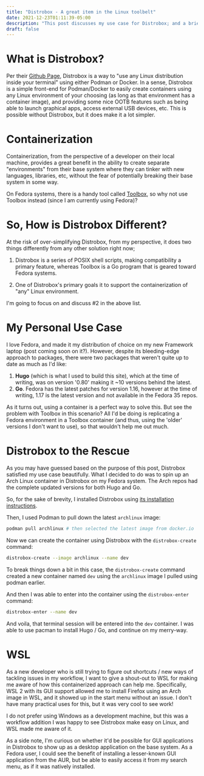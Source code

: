 ```yaml
---
title: "Distrobox - A great item in the Linux toolbelt"
date: 2021-12-23T01:11:39-05:00
description: "This post discusses my use case for Distrobox; and a brief comparison with Toolbox."
draft: false
---
```


# What is Distrobox?

Per their [Github Page](https://github.com/89luca89/distrobox), Distrobox is a way to "use any Linux distribution inside your terminal" using either Podman or Docker. In a sense, Distrobox is a simple front-end for Podman/Docker to easily create containers using any Linux environment of your choosing (as long as that environment has a container image), and providing some nice OOTB features such as being able to launch graphical apps, access external USB devices, etc. This is possible without Distrobox, but it does make it a lot simpler.

# Containerization

Containerization, from the perspective of a developer on their local machine, provides a great benefit in the ability
to create separate "environments" from their base system where they can tinker with new languages, libraries, etc, without the fear of potentially breaking their base system in some way. 

On Fedora systems, there is a handy tool called [Toolbox](https://github.com/containers/toolbox), so why not use Toolbox instead (since I am currently using Fedora)?

# So, How is Distrobox Different?

At the risk of over-simplifying Distrobox, from my perspective, it does two things differently from any other solution right now;

1. Distrobox is a series of POSIX shell scripts, making compatibility a primary feature, whereas Toolbox is a Go program that is geared toward Fedora systems.

2. One of Distrobox's primary goals it to support the containerization of "any" Linux environment. 

I'm going to focus on and discuss #2 in the above list.

# My Personal Use Case

I love Fedora, and made it my distribution of choice on my new Framework laptop (post coming soon on it?). However, despite its bleeding-edge approach to packages, there were two packages that weren't quite up to date as much as I'd like:

1. **Hugo** (which is what I used to build this site), which at the time of writing, was on version '0.80' making it ~10 versions behind the latest. 
2. **Go**. Fedora has the latest patches for version 1.16, however at the time of writing, 1.17 is the latest version and not available in the Fedora 35 repos. 

As it turns out, using a container is a perfect way to solve this. But see the problem with Toolbox in this scenario? All I'd be doing is replicating a Fedora environment in a Toolbox container (and thus, using the 'older' versions I don't want to use), so that wouldn't help me out much.

# Distrobox to the Rescue

As you may have guessed based on the purpose of this post, Distrobox satisfied my use case beautifully. What I decided to do was to spin up an Arch Linux container in Distrobox on my Fedora system. The Arch repos had the complete updated versions for both Hugo and Go.

So, for the sake of brevity, I installed Distrobox using [its installation instructions](https://github.com/89luca89/distrobox#installation). 

Then, I used Podman to pull down the latest `archlinux` image:

```bash
podman pull archlinux # then selected the latest image from docker.io
```

Now we can create the container using Distrobox with the `distrobox-create` command:

```bash
distrobox-create --image archlinux --name dev
```

To break things down a bit in this case, the `distrobox-create` command created a new container named `dev` using the `archlinux` image I pulled using podman earlier. 

And then I was able to enter into the container using the `distrobox-enter` command: 

```bash
distrobox-enter --name dev
```

And voila, that terminal session will be entered into the `dev` container. I was able to use pacman to install Hugo / Go, and continue on my merry-way.

# WSL

As a new developer who is still trying to figure out shortcuts / new ways of tackling issues in my workflow, I want to give a shout-out to WSL for making me aware of how this containerized approach can help me. Specifically, WSL 2 with its GUI support allowed me to install Firefox using an Arch image in WSL, and it showed up in the start menu without an issue. I don't have many practical uses for this, but it was very cool to see work!

I do not prefer using Windows as a development machine, but this was a workflow addition I was happy to see Distrobox make easy on Linux, and WSL made me aware of it. 

As a side note, I'm curious on whether it'd be possible for GUI applications in Distrobox to show up as a desktop application on the base system. As a Fedora user, I could see the benefit of installing a lesser-known GUI application from the AUR, but be able to easily access it from my search menu, as if it was natively installed. 